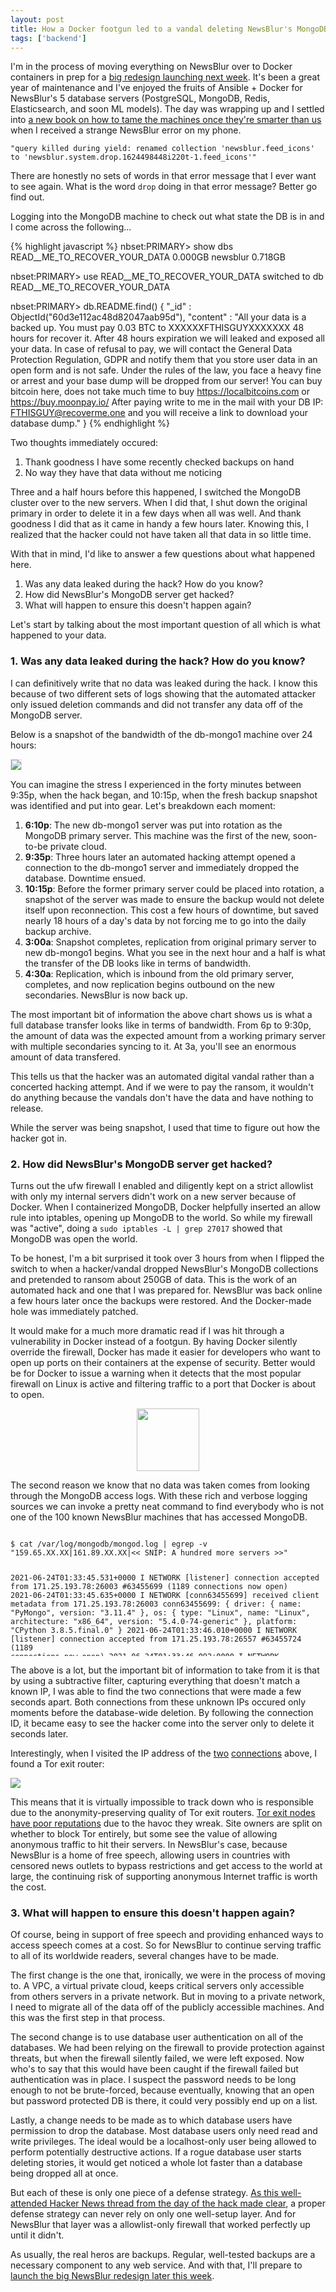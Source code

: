 ```yaml
---
layout: post
title: How a Docker footgun led to a vandal deleting NewsBlur's MongoDB database
tags: ['backend']
---
```


I'm in the process of moving everything on NewsBlur over to Docker containers in prep for a [big redesign launching next week](https://beta.newsblur.com). It's been a great year of maintenance and I've enjoyed the fruits of Ansible + Docker for NewsBlur's 5 database servers (PostgreSQL, MongoDB, Redis, Elasticsearch, and soon ML models). The day was wrapping up and I settled into [a new book on how to tame the machines once they're smarter than us](https://en.wikipedia.org/wiki/Human_Compatible) when I received a strange NewsBlur error on my phone.

    "query killed during yield: renamed collection 'newsblur.feed_icons' to 'newsblur.system.drop.1624498448i220t-1.feed_icons'"

There are honestly no sets of words in that error message that I ever want to see again. What is the word `drop` doing in that error message? Better go find out.

Logging into the MongoDB machine to check out what state the DB is in and I come across the following...

{% highlight javascript %}
nbset:PRIMARY> show dbs
READ__ME_TO_RECOVER_YOUR_DATA   0.000GB
newsblur                        0.718GB

nbset:PRIMARY> use READ__ME_TO_RECOVER_YOUR_DATA
switched to db READ__ME_TO_RECOVER_YOUR_DATA
    
nbset:PRIMARY> db.README.find()
{ 
    "_id" : ObjectId("60d3e112ac48d82047aab95d"), 
    "content" : "All your data is a backed up. You must pay 0.03 BTC to XXXXXXFTHISGUYXXXXXXX 48 hours for recover it. After 48 hours expiration we will leaked and exposed all your data. In case of refusal to pay, we will contact the General Data Protection Regulation, GDPR and notify them that you store user data in an open form and is not safe. Under the rules of the law, you face a heavy fine or arrest and your base dump will be dropped from our server! You can buy bitcoin here, does not take much time to buy https://localbitcoins.com or https://buy.moonpay.io/ After paying write to me in the mail with your DB IP: FTHISGUY@recoverme.one and you will receive a link to download your database dump." 
}
{% endhighlight %}

Two thoughts immediately occured:

 1. Thank goodness I have some recently checked backups on hand
 2. No way they have that data without me noticing

Three and a half hours before this happened, I switched the MongoDB cluster over to the new servers. When I did that, I shut down the original primary in order to delete it in a few days when all was well. And thank goodness I did that as it came in handy a few hours later. Knowing this, I realized that the hacker could not have taken all that data in so little time.

With that in mind, I'd like to answer a few questions about what happened here.

 1. Was any data leaked during the hack? How do you know?
 2. How did NewsBlur's MongoDB server get hacked?
 3. What will happen to ensure this doesn't happen again?

Let's start by talking about the most important question of all which is what happened to your data.

### 1. Was any data leaked during the hack? How do you know?

I can definitively write that no data was leaked during the hack. I know this because of two different sets of logs showing that the automated attacker only issued deletion commands and did not transfer any data off of the MongoDB server.

Below is a snapshot of the bandwidth of the db-mongo1 machine over 24 hours:

<img src="/assets/hack-timeline.png" style="border: 1px solid rgba(0,0,0,0.1);">

You can imagine the stress I experienced in the forty minutes between 9:35p, when the hack began, and 10:15p, when the fresh backup snapshot was identified and put into gear. Let's breakdown each moment:

 1. **6:10p**: The new db-mongo1 server was put into rotation as the MongoDB primary server. This machine was the first of the new, soon-to-be private cloud.
 2. **9:35p**: Three hours later an automated hacking attempt opened a connection to the db-mongo1 server and immediately dropped the database. Downtime ensued.
 3. **10:15p**: Before the former primary server could be placed into rotation, a snapshot of the server was made to ensure the backup would not delete itself upon reconnection. This cost a few hours of downtime, but saved nearly 18 hours of a day's data by not forcing me to go into the daily backup archive.
 4. **3:00a**: Snapshot completes, replication from original primary server to new db-mongo1 begins. What you see in the next hour and a half is what the transfer of the DB looks like in terms of bandwidth.
 5. **4:30a**: Replication, which is inbound from the old primary server, completes, and now replication begins outbound on the new secondaries. NewsBlur is now back up.

The most important bit of information the above chart shows us is what a full database transfer looks like in terms of bandwidth. From 6p to 9:30p, the amount of data was the expected amount from a working primary server with multiple secondaries syncing to it. At 3a, you'll see an enormous amount of data transfered. 

This tells us that the hacker was an automated digital vandal rather than a concerted hacking attempt. And if we were to pay the ransom, it wouldn't do anything because the vandals don't have the data and have nothing to release. 

While the server was being snapshot, I used that time to figure out how the hacker got in. 

### 2. How did NewsBlur's MongoDB server get hacked?

Turns out the ufw firewall I enabled and diligently kept on a strict allowlist with only my internal servers didn't work on a new server because of Docker. When I containerized MongoDB, Docker helpfully inserted an allow rule into iptables, opening up MongoDB to the world. So while my firewall was "active", doing a `sudo iptables -L | grep 27017` showed that MongoDB was open the world.

To be honest, I'm a bit surprised it took over 3 hours from when I flipped the switch to when a hacker/vandal dropped NewsBlur's MongoDB collections and pretended to ransom about 250GB of data. This is the work of an automated hack and one that I was prepared for. NewsBlur was back online a few hours later once the backups were restored. And the Docker-made hole was immediately patched.

It would make for a much more dramatic read if I was hit through a vulnerability in Docker instead of a footgun. By having Docker silently override the firewall, Docker has made it easier for developers who want to open up ports on their containers at the expense of security. Better would be for Docker to issue a warning when it detects that the most popular firewall on Linux is active and filtering traffic to a port that Docker is about to open.

<img src="/assets/ornament-pill.png" style="display: block; margin: 0 auto;width: 100px;">

The second reason we know that no data was taken comes from looking through the MongoDB access logs. With these rich and verbose logging sources we can invoke a pretty neat command to find everybody who is not one of the 100 known NewsBlur machines that has accessed MongoDB.

<div class="language-plaintext highlighter-rouge"><div class="highlight"><pre class="highlight" style="max-height: 200px;"><code>
$ cat /var/log/mongodb/mongod.log | egrep -v "159.65.XX.XX|161.89.XX.XX|<< SNIP: A hundred more servers >>"

2021-06-24T01:33:45.531+0000 I NETWORK  [listener] connection accepted from 171.25.193.78:26003 #63455699 (1189 connections now open)
2021-06-24T01:33:45.635+0000 I NETWORK  [conn63455699] received client metadata from 171.25.193.78:26003 conn63455699: { driver: { name: "PyMongo", version: "3.11.4" }, os: { type: "Linux", name: "Linux", architecture: "x86_64", version: "5.4.0-74-generic" }, platform: "CPython 3.8.5.final.0" }
2021-06-24T01:33:46.010+0000 I NETWORK  [listener] connection accepted from 171.25.193.78:26557 #63455724 (1189 connections now open)
2021-06-24T01:33:46.092+0000 I NETWORK  [conn63455724] received client metadata from 171.25.193.78:26557 conn63455724: { driver: { name: "PyMongo", version: "3.11.4" }, os: { type: "Linux", name: "Linux", architecture: "x86_64", version: "5.4.0-74-generic" }, platform: "CPython 3.8.5.final.0" }
2021-06-24T01:33:46.500+0000 I NETWORK  [conn63455724] end connection 171.25.193.78:26557 (1198 connections now open)
2021-06-24T01:33:46.533+0000 I NETWORK  [conn63455699] end connection 171.25.193.78:26003 (1200 connections now open)
2021-06-24T01:34:06.533+0000 I NETWORK  [listener] connection accepted from 185.220.101.6:10056 #63456621 (1266 connections now open)
2021-06-24T01:34:06.627+0000 I NETWORK  [conn63456621] received client metadata from 185.220.101.6:10056 conn63456621: { driver: { name: "PyMongo", version: "3.11.4" }, os: { type: "Linux", name: "Linux", architecture: "x86_64", version: "5.4.0-74-generic" }, platform: "CPython 3.8.5.final.0" }
2021-06-24T01:34:06.890+0000 I NETWORK  [listener] connection accepted from 185.220.101.6:21642 #63456637 (1264 connections now open)
2021-06-24T01:34:06.962+0000 I NETWORK  [conn63456637] received client metadata from 185.220.101.6:21642 conn63456637: { driver: { name: "PyMongo", version: "3.11.4" }, os: { type: "Linux", name: "Linux", architecture: "x86_64", version: "5.4.0-74-generic" }, platform: "CPython 3.8.5.final.0" }
2021-06-24T01:34:08.018+0000 I COMMAND  [conn63456637] dropDatabase config - starting
2021-06-24T01:34:08.018+0000 I COMMAND  [conn63456637] dropDatabase config - dropping 1 collections
2021-06-24T01:34:08.018+0000 I COMMAND  [conn63456637] dropDatabase config - dropping collection: config.transactions
2021-06-24T01:34:08.020+0000 I STORAGE  [conn63456637] dropCollection: config.transactions (no UUID) - renaming to drop-pending collection: config.system.drop.1624498448i1t-1.transactions with drop optime { ts: Timestamp(1624498448, 1), t: -1 }
2021-06-24T01:34:08.029+0000 I REPL     [replication-14545] Completing collection drop for config.system.drop.1624498448i1t-1.transactions with drop optime { ts: Timestamp(1624498448, 1), t: -1 } (notification optime: { ts: Timestamp(1624498448, 1), t: -1 })
2021-06-24T01:34:08.030+0000 I STORAGE  [replication-14545] Finishing collection drop for config.system.drop.1624498448i1t-1.transactions (no UUID).
2021-06-24T01:34:08.030+0000 I COMMAND  [conn63456637] dropDatabase config - successfully dropped 1 collections (most recent drop optime: { ts: Timestamp(1624498448, 1), t: -1 }) after 7ms. dropping database
2021-06-24T01:34:08.032+0000 I REPL     [replication-14546] Completing collection drop for config.system.drop.1624498448i1t-1.transactions with drop optime { ts: Timestamp(1624498448, 1), t: -1 } (notification optime: { ts: Timestamp(1624498448, 5), t: -1 })
2021-06-24T01:34:08.041+0000 I COMMAND  [conn63456637] dropDatabase config - finished
2021-06-24T01:34:08.398+0000 I COMMAND  [conn63456637] dropDatabase newsblur - starting
2021-06-24T01:34:08.398+0000 I COMMAND  [conn63456637] dropDatabase newsblur - dropping 37 collections

<< SNIP: It goes on for a while... >>

2021-06-24T01:35:18.840+0000 I COMMAND  [conn63456637] dropDatabase newsblur - finished
</code></pre></div></div>

The above is a lot, but the important bit of information to take from it is that by using a subtractive filter, capturing everything that doesn't match a known IP, I was able to find the two connections that were made a few seconds apart. Both connections from these unknown IPs occured only moments before the database-wide deletion. By following the connection ID, it became easy to see the hacker come into the server only to delete it seconds later. 

Interestingly, when I visited the IP address of the [two](http://185.220.101.6/) [connections](http://171.25.193.78/) above, I found a Tor exit router:

<img src="/assets/hack-tor.png">

This means that it is virtually impossible to track down who is responsible due to the anonymity-preserving quality of Tor exit routers. [Tor exit nodes have poor reputations](https://blog.cloudflare.com/the-trouble-with-tor/) due to the havoc they wreak. Site owners are split on whether to block Tor entirely, but some see the value of allowing anonymous traffic to hit their servers. In NewsBlur's case, because NewsBlur is a home of free speech, allowing users in countries with censored news outlets to bypass restrictions and get access to the world at large, the continuing risk of supporting anonymous Internet traffic is worth the cost. 

### 3. What will happen to ensure this doesn't happen again?

Of course, being in support of free speech and providing enhanced ways to access speech comes at a cost. So for NewsBlur to continue serving traffic to all of its worldwide readers, several changes have to be made.

The first change is the one that, ironically, we were in the process of moving to. A VPC, a virtual private cloud, keeps critical servers only accessible from others servers in a private network. But in moving to a private network, I need to migrate all of the data off of the publicly accessible machines. And this was the first step in that process.

The second change is to use database user authentication on all of the databases. We had been relying on the firewall to provide protection against threats, but when the firewall silently failed, we were left exposed. Now who's to say that this would have been caught if the firewall failed but authentication was in place. I suspect the password needs to be long enough to not be brute-forced, because eventually, knowing that an open but password protected DB is there, it could very possibly end up on a list.

Lastly, a change needs to be made as to which database users have permission to drop the database. Most database users only need read and write privileges. The ideal would be a localhost-only user being allowed to perform potentially destructive actions. If a rogue database user starts deleting stories, it would get noticed a whole lot faster than a database being dropped all at once.

But each of these is only one piece of a defense strategy. [As this well-attended Hacker News thread from the day of the hack made clear](https://news.ycombinator.com/item?id=27613217), a proper defense strategy can never rely on only one well-setup layer. And for NewsBlur that layer was a allowlist-only firewall that worked perfectly up until it didn't. 

As usually, the real heros are backups. Regular, well-tested backups are a necessary component to any web service. And with that, I'll prepare to [launch the big NewsBlur redesign later this week](https://beta.newsblur.com).

